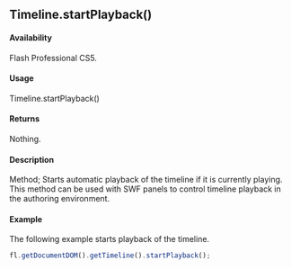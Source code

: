 ## Timeline.startPlayback()

#### Availability

Flash Professional CS5.

#### Usage

Timeline.startPlayback()

#### Returns

Nothing.

#### Description

Method; Starts automatic playback of the timeline if it is currently playing. This method can be used with SWF panels to control timeline playback in the authoring environment.

#### Example

The following example starts playback of the timeline.

```javascript
fl.getDocumentDOM().getTimeline().startPlayback();
```
